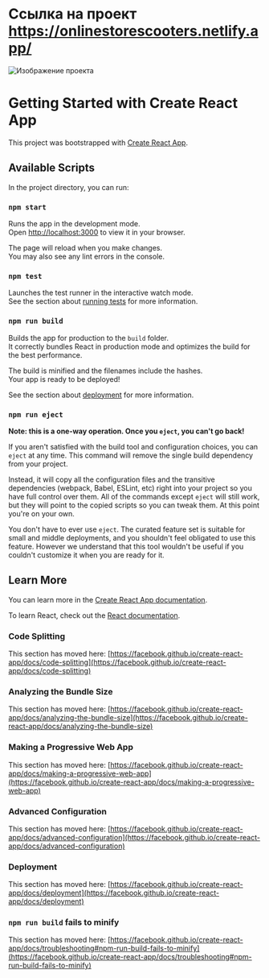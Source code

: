 # Ссылка на проект https://onlinestorescooters.netlify.app/

![Изображение проекта](https://s3-alpha-sig.figma.com/img/8492/dd40/73a728af1a75486a1d1b3d6f1c118739?Expires=1742774400&Key-Pair-Id=APKAQ4GOSFWCW27IBOMQ&Signature=KTOXHc1QOGqw9DeZoqCvmkDYLWQEeOOeGvXCl0SUWQP5Z4Rd2VvPFDDOKBQU1t83fYxaEu-c3xMSlt9US3xMfGTeWmDhJYrnevOB6HpIDTUyuADuW0iFF3hW-L-M5KfNV7mIPDtemQl2OSJXSsR-a4~m9CWJhKIwQxmW4t3zKCYOvUhJhsvlM~CBgF1WKDpaQuQ6IosMOvpLYVuqVq0~ILE7sbQSs4-CTN9~EPgDM5Glg1wNMuizt3IvB34mydyHrYI6BcYaXbCZ6JTnf5VpHNeJDXkTO8bZTVy7ADKRPqMm5aoFhD8by2nvlRQ7XmFY69qz5ETBdpybbl13pqUYGQ__)

# Getting Started with Create React App

This project was bootstrapped with [Create React App](https://github.com/facebook/create-react-app).

## Available Scripts

In the project directory, you can run:

### `npm start`

Runs the app in the development mode.\
Open [http://localhost:3000](http://localhost:3000) to view it in your browser.

The page will reload when you make changes.\
You may also see any lint errors in the console.

### `npm test`

Launches the test runner in the interactive watch mode.\
See the section about [running tests](https://facebook.github.io/create-react-app/docs/running-tests) for more information.

### `npm run build`

Builds the app for production to the `build` folder.\
It correctly bundles React in production mode and optimizes the build for the best performance.

The build is minified and the filenames include the hashes.\
Your app is ready to be deployed!

See the section about [deployment](https://facebook.github.io/create-react-app/docs/deployment) for more information.

### `npm run eject`

**Note: this is a one-way operation. Once you `eject`, you can't go back!**

If you aren't satisfied with the build tool and configuration choices, you can `eject` at any time. This command will remove the single build dependency from your project.

Instead, it will copy all the configuration files and the transitive dependencies (webpack, Babel, ESLint, etc) right into your project so you have full control over them. All of the commands except `eject` will still work, but they will point to the copied scripts so you can tweak them. At this point you're on your own.

You don't have to ever use `eject`. The curated feature set is suitable for small and middle deployments, and you shouldn't feel obligated to use this feature. However we understand that this tool wouldn't be useful if you couldn't customize it when you are ready for it.

## Learn More

You can learn more in the [Create React App documentation](https://facebook.github.io/create-react-app/docs/getting-started).

To learn React, check out the [React documentation](https://reactjs.org/).

### Code Splitting

This section has moved here: [https://facebook.github.io/create-react-app/docs/code-splitting](https://facebook.github.io/create-react-app/docs/code-splitting)

### Analyzing the Bundle Size

This section has moved here: [https://facebook.github.io/create-react-app/docs/analyzing-the-bundle-size](https://facebook.github.io/create-react-app/docs/analyzing-the-bundle-size)

### Making a Progressive Web App

This section has moved here: [https://facebook.github.io/create-react-app/docs/making-a-progressive-web-app](https://facebook.github.io/create-react-app/docs/making-a-progressive-web-app)

### Advanced Configuration

This section has moved here: [https://facebook.github.io/create-react-app/docs/advanced-configuration](https://facebook.github.io/create-react-app/docs/advanced-configuration)

### Deployment

This section has moved here: [https://facebook.github.io/create-react-app/docs/deployment](https://facebook.github.io/create-react-app/docs/deployment)

### `npm run build` fails to minify

This section has moved here: [https://facebook.github.io/create-react-app/docs/troubleshooting#npm-run-build-fails-to-minify](https://facebook.github.io/create-react-app/docs/troubleshooting#npm-run-build-fails-to-minify)
